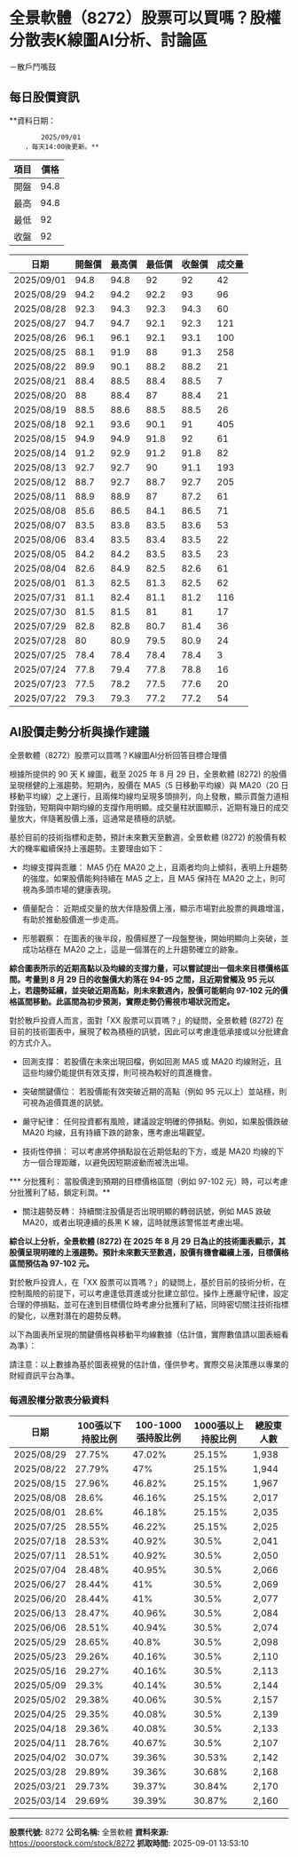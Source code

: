 # 全景軟體（8272）股票可以買嗎？股權分散表K線圖AI分析、討論區
－散戶鬥嘴鼓

## 每日股價資訊

**資料日期：
        
            2025/09/01
        ，每天14:00後更新。**

| 項目 | 價格 |
|------|------|
| 開盤 | 94.8 |
| 最高 | 94.8 |
| 最低 | 92 |
| 收盤 | 92 |

| 日期 | 開盤價 | 最高價 | 最低價 | 收盤價 | 成交量 |
|------|--------|--------|--------|--------|--------|
| 2025/09/01 | 94.8 | 94.8 | 92 | 92 | 42 |
| 2025/08/29 | 94.2 | 94.2 | 92.2 | 93 | 96 |
| 2025/08/28 | 92.3 | 94.3 | 92.3 | 94.3 | 60 |
| 2025/08/27 | 94.7 | 94.7 | 92.1 | 92.3 | 121 |
| 2025/08/26 | 96.1 | 96.1 | 92.1 | 93.1 | 100 |
| 2025/08/25 | 88.1 | 91.9 | 88 | 91.3 | 258 |
| 2025/08/22 | 89.9 | 90.1 | 88.2 | 88.2 | 21 |
| 2025/08/21 | 88.4 | 88.5 | 88.4 | 88.5 | 7 |
| 2025/08/20 | 88 | 88.4 | 87 | 88.4 | 21 |
| 2025/08/19 | 88.5 | 88.6 | 88.5 | 88.5 | 26 |
| 2025/08/18 | 92.1 | 93.6 | 90.1 | 91 | 405 |
| 2025/08/15 | 94.9 | 94.9 | 91.8 | 92 | 61 |
| 2025/08/14 | 91.2 | 92.9 | 91.2 | 91.8 | 82 |
| 2025/08/13 | 92.7 | 92.7 | 90 | 91.1 | 193 |
| 2025/08/12 | 88.7 | 92.7 | 88.7 | 92.7 | 205 |
| 2025/08/11 | 88.9 | 88.9 | 87 | 87.2 | 61 |
| 2025/08/08 | 85.6 | 86.5 | 84.1 | 86.5 | 71 |
| 2025/08/07 | 83.5 | 83.8 | 83.5 | 83.6 | 53 |
| 2025/08/06 | 83.4 | 83.5 | 83.4 | 83.5 | 22 |
| 2025/08/05 | 84.2 | 84.2 | 83.5 | 83.5 | 23 |
| 2025/08/04 | 82.6 | 84.9 | 82.5 | 82.6 | 61 |
| 2025/08/01 | 81.3 | 82.5 | 81.3 | 82.5 | 62 |
| 2025/07/31 | 81.1 | 82.4 | 81.1 | 81.2 | 116 |
| 2025/07/30 | 81.5 | 81.5 | 81 | 81 | 17 |
| 2025/07/29 | 82.8 | 82.8 | 80.7 | 81.4 | 36 |
| 2025/07/28 | 80 | 80.9 | 79.5 | 80.9 | 24 |
| 2025/07/25 | 78.4 | 78.4 | 78.4 | 78.4 | 3 |
| 2025/07/24 | 77.8 | 79.4 | 77.8 | 78.8 | 16 |
| 2025/07/23 | 77.5 | 78.2 | 77.5 | 77.6 | 20 |
| 2025/07/22 | 79.3 | 79.3 | 77.2 | 77.2 | 54 |

## AI股價走勢分析與操作建議

全景軟體（8272）股票可以買嗎？K線圖AI分析回答目標合理價

根據所提供的 90 天 K 線圖，截至 2025 年 8 月 29 日，全景軟體 (8272) 的股價呈現穩健的上漲趨勢。短期內，股價在 MA5（5 日移動平均線）與 MA20（20 日移動平均線）之上運行，且兩條均線均呈現多頭排列，向上發散，顯示買盤力道相對強勁，短期與中期均線的支撐作用明顯。成交量柱狀圖顯示，近期有幾日的成交量放大，伴隨著股價上漲，這通常是積極的訊號。

基於目前的技術指標和走勢，預計未來數天至數週，全景軟體 (8272) 的股價有較大的機率繼續保持上漲趨勢。主要理由如下：

*   均線支撐與乖離： MA5 仍在 MA20 之上，且兩者均向上傾斜，表明上升趨勢的強度。如果股價能夠持續在 MA5 之上，且 MA5 保持在 MA20 之上，則可視為多頭市場的健康表現。

*   價量配合： 近期成交量的放大伴隨股價上漲，顯示市場對此股票的興趣增溫，有助於推動股價進一步走高。

*   形態觀察： 在圖表的後半段，股價經歷了一段盤整後，開始明顯向上突破，並成功站穩在 MA20 之上，這是一個潛在的上升趨勢確立的跡象。

**綜合圖表所示的近期高點以及均線的支撐力量，可以嘗試提出一個未來目標價格區間。考量到 8 月 29 日的收盤價大約落在 94-95 之間，且近期曾觸及 95 元以上，若趨勢延續，並突破近期高點，則未來數週內，股價可能朝向 97-102 元的價格區間移動。此區間為初步預測，實際走勢仍需視市場狀況而定。**

對於散戶投資人而言，面對「XX 股票可以買嗎？」的疑問，全景軟體 (8272) 在目前的技術圖表中，展現了較為積極的訊號，因此可以考慮逢低承接或以分批建倉的方式介入。

*   回測支撐： 若股價在未來出現回檔，例如回測 MA5 或 MA20 均線附近，且這些均線仍能提供有效支撐，則可視為較好的買進機會。

*   突破關鍵價位： 若股價能有效突破近期的高點（例如 95 元以上）並站穩，則可視為追價買進的訊號。

*   嚴守紀律： 任何投資都有風險，建議設定明確的停損點。例如，如果股價跌破 MA20 均線，且有持續下跌的跡象，應考慮出場觀望。

*   技術性停損： 可以考慮將停損點設在近期低點的下方，或是 MA20 均線的下方一個合理距離，以避免因短期波動而被洗出場。

***   分批獲利： 當股價達到預期的目標價格區間（例如 97-102 元）時，可以考慮分批獲利了結，鎖定利潤。**

*   關注趨勢反轉： 持續關注股價是否出現明顯的轉弱訊號，例如 MA5 跌破 MA20，或者出現連續的長黑 K 線，這時就應該警惕並考慮出場。

**綜合以上分析，全景軟體 (8272) 在 2025 年 8 月 29 日為止的技術圖表顯示，其股價呈現明確的上漲趨勢。預計未來數天至數週，股價有機會繼續上漲，目標價格區間預估為 97-102 元。**

對於散戶投資人，在「XX 股票可以買嗎？」的疑問上，基於目前的技術分析，在控制風險的前提下，可以考慮逢低買進或分批建立部位。操作上應嚴守紀律，設定合理的停損點，並可在達到目標價位時考慮分批獲利了結，同時密切關注技術指標的變化，以應對潛在的趨勢反轉。

以下為圖表所呈現的關鍵價格與移動平均線數據（估計值，實際數值請以圖表細看為準）：

請注意：以上數據為基於圖表視覺的估計值，僅供參考。實際交易決策應以專業的財經資訊平台為準。

### 每週股權分散表分級資料

| 日期 | 100張以下持股比例 | 100-1000張持股比例 | 1000張以上持股比例 | 總股東人數 |
|------|-------------------|--------------------|--------------------|----------|
| 2025/08/29 | 27.75% | 47.02% | 25.15% | 1,938 |
| 2025/08/22 | 27.79% | 47% | 25.15% | 1,944 |
| 2025/08/15 | 27.96% | 46.82% | 25.15% | 1,967 |
| 2025/08/08 | 28.6% | 46.16% | 25.15% | 2,017 |
| 2025/08/01 | 28.6% | 46.18% | 25.15% | 2,035 |
| 2025/07/25 | 28.55% | 46.22% | 25.15% | 2,025 |
| 2025/07/18 | 28.53% | 40.92% | 30.5% | 2,041 |
| 2025/07/11 | 28.51% | 40.92% | 30.5% | 2,050 |
| 2025/07/04 | 28.48% | 40.95% | 30.5% | 2,066 |
| 2025/06/27 | 28.44% | 41% | 30.5% | 2,069 |
| 2025/06/20 | 28.44% | 41% | 30.5% | 2,077 |
| 2025/06/13 | 28.47% | 40.96% | 30.5% | 2,084 |
| 2025/06/06 | 28.51% | 40.94% | 30.5% | 2,074 |
| 2025/05/29 | 28.65% | 40.8% | 30.5% | 2,098 |
| 2025/05/23 | 29.26% | 40.16% | 30.5% | 2,110 |
| 2025/05/16 | 29.27% | 40.16% | 30.5% | 2,113 |
| 2025/05/09 | 29.3% | 40.14% | 30.5% | 2,144 |
| 2025/05/02 | 29.38% | 40.06% | 30.5% | 2,157 |
| 2025/04/25 | 29.35% | 40.08% | 30.5% | 2,139 |
| 2025/04/18 | 29.36% | 40.08% | 30.5% | 2,133 |
| 2025/04/11 | 28.76% | 40.67% | 30.5% | 2,107 |
| 2025/04/02 | 30.07% | 39.36% | 30.53% | 2,142 |
| 2025/03/28 | 29.89% | 39.36% | 30.68% | 2,168 |
| 2025/03/21 | 29.73% | 39.37% | 30.84% | 2,170 |
| 2025/03/14 | 29.69% | 39.39% | 30.87% | 2,160 |

---

**股票代號:** 8272
**公司名稱:** 全景軟體
**資料來源:** https://poorstock.com/stock/8272
**抓取時間:** 2025-09-01 13:53:10